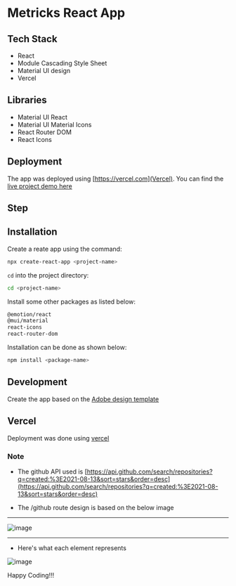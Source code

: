 # Metricks React App

## Tech Stack

- React
- Module Cascading Style Sheet
- Material UI design
- Vercel

## Libraries

- Material UI React
- Material UI Material Icons
- React Router DOM
- React Icons

## Deployment

The app was deployed using [https://vercel.com](Vercel). You can find the [live project demo here](https://peddle-frontend-assessment-techstackmedia.vercel.app/comingsoon)

## Step

## Installation

Create a reate app using the command:

```bash
npx create-react-app <project-name>
```

`cd` into the project directory:

```bash
cd <project-name>
```

Install some other packages as listed below:

```txt
@emotion/react
@mui/material
react-icons
react-router-dom
```

Installation can be done as shown below:

```bash
npm install <package-name>
```

## Development

Create the app based on the [Adobe design template](https://xd.adobe.com/view/b9ed8245-2809-4b31-a3c4-5c2e76ddb7e8-ecbe/?fullscreen)

## Vercel

Deployment was done using [vercel](https://vercel.com)

### Note

- The github API used is
  [https://api.github.com/search/repositories?q=created:%3E2021-08-13&sort=stars&order=desc](https://api.github.com/search/repositories?q=created:%3E2021-08-13&sort=stars&order=desc)

- The /github route design is based on the below image

---

![image](https://raw.githubusercontent.com/hiddenfounders/frontend-coding-challenge/master/mockup.png)

---

- Here's what each element represents

![image](https://raw.githubusercontent.com/hiddenfounders/frontend-coding-challenge/master/row_explained.png)

Happy Coding!!!

